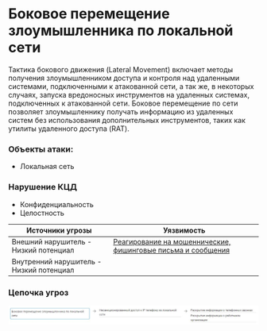 # Боковое перемещение злоумышленника по локальной сети
Тактика бокового движения (Lateral Movement) включает методы получения злоумышленником доступа и контроля над удаленными системами, подключенными к атакованной сети, а так же, в некоторых случаях, запуска вредоносных инструментов на удаленных системах, подключенных к атакованной сети. Боковое перемещение по сети позволяет злоумышленнику получать информацию из удаленных систем без использования дополнительных инструментов, таких как утилиты удаленного доступа (RAT).

### Объекты атаки:
+ Локальная сеть

### Нарушение КЦД
+ Конфиденциальность
+ Целостность


|Источники угрозы|Уязвимость|
|-|--------|
|Внешний нарушитель - Низкий потенциал|[Реагирование на мошеннические, фишинговые письма и сообщения](/vkr/vulnerabilities/page1)|
|Внутренний нарушитель - Низкий потенциал|

### Цепочка угроз
![Цепочка угроз](image/img1.JPG "Цепочка угроз")
